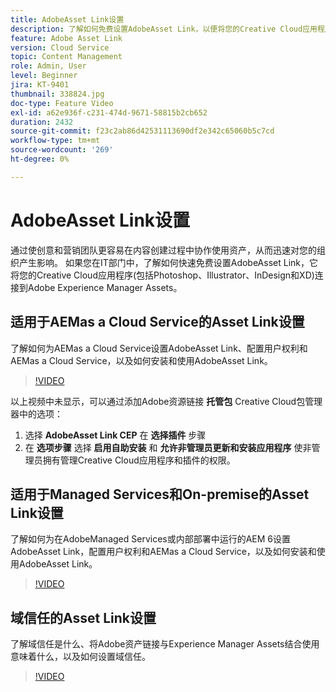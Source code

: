 ```yaml
---
title: AdobeAsset Link设置
description: 了解如何免费设置AdobeAsset Link，以便将您的Creative Cloud应用程序(包括Photoshop、Illustrator、InDesign和XD)连接到Adobe Experience Manager Assets。
feature: Adobe Asset Link
version: Cloud Service
topic: Content Management
role: Admin, User
level: Beginner
jira: KT-9401
thumbnail: 338824.jpg
doc-type: Feature Video
exl-id: a62e936f-c231-474d-9671-58815b2cb652
duration: 2432
source-git-commit: f23c2ab86d42531113690df2e342c65060b5c7cd
workflow-type: tm+mt
source-wordcount: '269'
ht-degree: 0%

---
```


# AdobeAsset Link设置

通过使创意和营销团队更容易在内容创建过程中协作使用资产，从而迅速对您的组织产生影响。 如果您在IT部门中，了解如何快速免费设置AdobeAsset Link，它将您的Creative Cloud应用程序(包括Photoshop、Illustrator、InDesign和XD)连接到Adobe Experience Manager Assets。

## 适用于AEMas a Cloud Service的Asset Link设置

了解如何为AEMas a Cloud Service设置AdobeAsset Link、配置用户权利和AEMas a Cloud Service，以及如何安装和使用AdobeAsset Link。

>[!VIDEO](https://video.tv.adobe.com/v/338824?quality=12&learn=on)

以上视频中未显示，可以通过添加Adobe资源链接 __托管包__ Creative Cloud包管理器中的选项：

1. 选择 __AdobeAsset Link CEP__ 在 __选择插件__ 步骤
2. 在 __选项步骤__ 选择 __启用自助安装__ 和 __允许非管理员更新和安装应用程序__ 使非管理员拥有管理Creative Cloud应用程序和插件的权限。

## 适用于Managed Services和On-premise的Asset Link设置

了解如何为在AdobeManaged Services或内部部署中运行的AEM 6设置AdobeAsset Link，配置用户权利和AEMas a Cloud Service，以及如何安装和使用AdobeAsset Link。

>[!VIDEO](https://video.tv.adobe.com/v/338823?quality=12&learn=on)


## 域信任的Asset Link设置

了解域信任是什么、将Adobe资产链接与Experience Manager Assets结合使用意味着什么，以及如何设置域信任。

>[!VIDEO](https://video.tv.adobe.com/v/338825?quality=12&learn=on)
